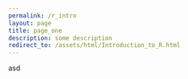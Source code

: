 ```yaml
---
permalink: /r_intro
layout: page
title: page_one
description: some description
redirect_to: /assets/html/Introduction_to_R.html
---
```

asd
